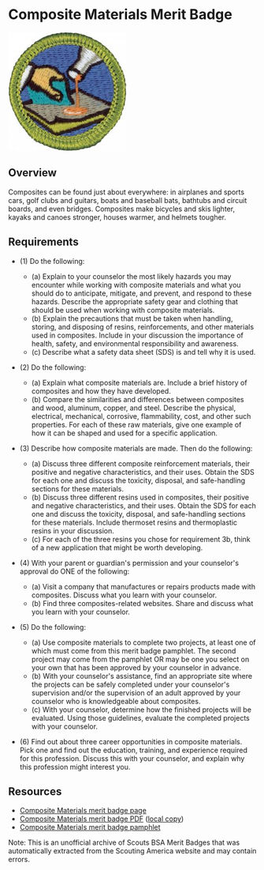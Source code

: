 

# Composite Materials Merit Badge

![Composite Materials Merit Badge](images/composite-materials-merit-badge.jpg)

## Overview



Composites can be found just about everywhere: in airplanes and sports cars, golf clubs and guitars, boats and baseball bats, bathtubs and circuit boards, and even bridges. Composites make bicycles and skis lighter, kayaks and canoes stronger, houses warmer, and helmets tougher.

## Requirements

* (1) Do the following:
    * (a) Explain to your counselor the most likely hazards you may encounter while working with composite materials and what you should do to anticipate, mitigate, and prevent, and respond to these hazards. Describe the appropriate safety gear and clothing that should be used when working with composite materials.
    * (b) Explain the precautions that must be taken when handling, storing, and disposing of resins, reinforcements, and other materials used in composites. Include in your discussion the importance of health, safety, and environmental responsibility and awareness.
    * (c) Describe what a safety data sheet (SDS) is and tell why it is used.


* (2) Do the following:
    * (a) Explain what composite materials are. Include a brief history of composites and how they have developed.
    * (b) Compare the similarities and differences between composites and wood, aluminum, copper, and steel. Describe the physical, electrical, mechanical, corrosive, flammability, cost, and other such properties. For each of these raw materials, give one example of how it can be shaped and used for a specific application.


* (3) Describe how composite materials are made. Then do the following:
    * (a) Discuss three different composite reinforcement materials, their positive and negative characteristics, and their uses. Obtain the SDS for each one and discuss the toxicity, disposal, and safe-handling sections for these materials.
    * (b) Discuss three different resins used in composites, their positive and negative characteristics, and their uses. Obtain the SDS for each one and discuss the toxicity, disposal, and safe-handling sections for these materials. Include thermoset resins and thermoplastic resins in your discussion.
    * (c) For each of the three resins you chose for requirement 3b, think of a new application that might be worth developing.


* (4) With your parent or guardian's permission and your counselor's approval do ONE of the following:
    * (a) Visit a company that manufactures or repairs products made with composites. Discuss what you learn with your counselor.
    * (b) Find three composites-related websites. Share and discuss what you learn with your counselor.


* (5) Do the following:
    * (a) Use composite materials to complete two projects, at least one of which must come from this merit badge pamphlet. The second project may come from the pamphlet OR may be one you select on your own that has been approved by your counselor in advance.
    * (b) With your counselor's assistance, find an appropriate site where the projects can be safely completed under your counselor's supervision and/or the supervision of an adult approved by your counselor who is knowledgeable about composites.
    * (c) With your counselor, determine how the finished projects will be evaluated. Using those guidelines, evaluate the completed projects with your counselor.


* (6) Find out about three career opportunities in composite materials. Pick one and find out the education, training, and experience required for this profession. Discuss this with your counselor, and explain why this profession might interest you.


## Resources

- [Composite Materials merit badge page](https://www.scouting.org/merit-badges/composite-materials/)
- [Composite Materials merit badge PDF](https://filestore.scouting.org/filestore/Merit_Badge_ReqandRes/2023_Updates/35877(23)_Composite_Materials_REQ.pdf) ([local copy](files/composite-materials-merit-badge.pdf))
- [Composite Materials merit badge pamphlet](None)

Note: This is an unofficial archive of Scouts BSA Merit Badges that was automatically extracted from the Scouting America website and may contain errors.